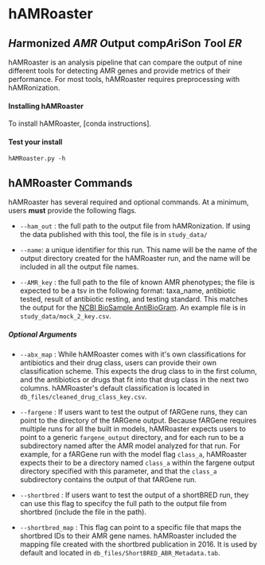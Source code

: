 # hAMRoaster

## *H*armonized *AMR O*utput comp*A*ri*S*on *T*ool *ER*


hAMRoaster is an analysis pipeline that can compare the output of nine different tools for detecting AMR genes and provide metrics of their performance. For most tools, hAMRoaster requires preprocessing with hAMRonization. 

#### Installing hAMRoaster

To install hAMRoaster, [conda instructions]. 


#### Test your install

`hAMRoaster.py -h`

## hAMRoaster Commands

hAMRoaster has several required and optional commands. At a minimum, users **must** provide the following flags. 

* `--ham_out` : the full path to the output file from hAMRonization. If using the data published with this tool, the file is in `study_data/`

* `--name`: a unique identifier for this run. This name will be the name of the output directory created for the hAMRoaster run, and the name will be included in all the output file names. 

* `--AMR_key` : the full path to the file of known AMR phenotypes; the file is expected to be a tsv in the following format: taxa_name, antibiotic tested, result of antibiotic resting, and testing standard. This matches the output for the [NCBI BioSample AntiBioGram](https://www.ncbi.nlm.nih.gov/biosample/?term=antibiogram%5bfilter%5d). An example file is in `study_data/mock_2_key.csv`.

##### Optional Arguments

* `--abx_map` : While hAMRoaster comes with it's own classifications for antibiotics and their drug class, users can provide their own classification scheme. This expects the drug class to in the first column, and the antibiotics or drugs that fit into that drug class in the next two columns. hAMRoaster's default classification is located in `db_files/cleaned_drug_class_key.csv`. 

* `--fargene` : If users want to test the output of fARGene runs, they can point to the directory of the fARGene output. Because fARGene requires multiple runs for all the built in models, hAMRoaster expects users to point to a generic `fargene_output` directory, and for each run to be a subdirectory named after the AMR model analyzed for that run. For example, for a fARGene run with the model flag `class_a`, hAMRoaster expects their to be a directory named `class_a` within the fargene output directory specified with this parameter, and that the `class_a` subdirectory contains the output of that fARGene run. 

* `--shortbred` : If users want to test the output of a shortBRED run, they can use this flag to specifcy the full path to the output file from shortbred (include the file in the path). 

* `--shortbred_map` : This flag can point to a specific file that maps the shortbred IDs to their AMR gene names. hAMRoaster included the mapping file created with the shortbred publication in 2016. It is used by default and located in `db_files/ShortBRED_ABR_Metadata.tab`. 
